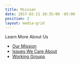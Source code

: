 ```yaml
---
title: Mission
date: 2017-02-21 18:35:00 -05:00
position: 2
layout: media-grid
---
```


Learn More About Us
* [Our Mission](../issues/2019-mission-and-resources.html)
* [Issues We Care About](../issues/issues-we-care-about.html)
* [Working Groups](../issues/working-groups.html)